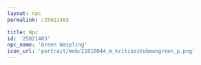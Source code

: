 ```yaml
---
layout: npc
permalink: /25021403

title: Npc
id: '25021403'
npc_name: 'Green Waspling'
icon_url: 'portrait/mob/21010044_m_kritiasstubmongreen_p.png'
---
```

